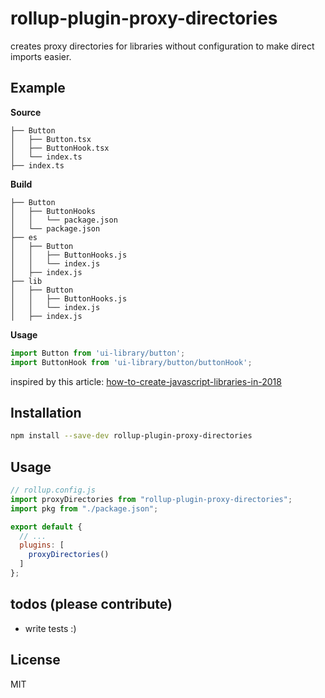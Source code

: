 # rollup-plugin-proxy-directories

creates proxy directories for libraries without configuration to make direct imports easier.

## Example
**Source**
```
├── Button
│   ├── Button.tsx
│   ├── ButtonHook.tsx
│   └── index.ts
├── index.ts
```

**Build**
```
├── Button
│   ├── ButtonHooks
│   │   └── package.json
│   └── package.json
├── es
│   ├── Button
│   │   ├── ButtonHooks.js
│   │   └── index.js
│   ├── index.js
├── lib
│   ├── Button
│   │   ├── ButtonHooks.js
│   │   └── index.js
│   ├── index.js
```

**Usage**
```js
import Button from 'ui-library/button';
import ButtonHook from 'ui-library/button/buttonHook';
```
inspired by this article: [how-to-create-javascript-libraries-in-2018](https://developers.livechatinc.com/blog/how-to-create-javascript-libraries-in-2018-part-2/)

## Installation

```bash
npm install --save-dev rollup-plugin-proxy-directories
```

## Usage

```js
// rollup.config.js
import proxyDirectories from "rollup-plugin-proxy-directories";
import pkg from "./package.json";

export default {
  // ...
  plugins: [
    proxyDirectories()
  ]
};
```

## todos (please contribute)

* write tests :)


## License

MIT
